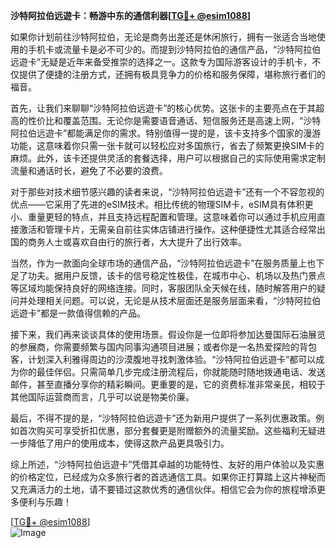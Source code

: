 **沙特阿拉伯远遊卡：畅游中东的通信利器[[TG💪+ @esim1088](https://t.me/s/esim1088)]**

如果你计划前往沙特阿拉伯，无论是商务出差还是休闲旅行，拥有一张适合当地使用的手机卡或流量卡是必不可少的。而提到沙特阿拉伯的通信产品，“沙特阿拉伯远遊卡”无疑是近年来备受推崇的选择之一。这款专为国际游客设计的手机卡，不仅提供了便捷的注册方式，还拥有极具竞争力的价格和服务保障，堪称旅行者们的福音。

首先，让我们来聊聊“沙特阿拉伯远遊卡”的核心优势。这张卡的主要亮点在于其超高的性价比和覆盖范围。无论你是需要语音通话、短信服务还是高速上网，“沙特阿拉伯远遊卡”都能满足你的需求。特别值得一提的是，该卡支持多个国家的漫游功能，这意味着你只需一张卡就可以轻松应对多国旅行，省去了频繁更换SIM卡的麻烦。此外，该卡还提供灵活的套餐选择，用户可以根据自己的实际使用需求定制流量和通话时长，避免了不必要的浪费。

对于那些对技术细节感兴趣的读者来说，“沙特阿拉伯远遊卡”还有一个不容忽视的优点——它采用了先进的eSIM技术。相比传统的物理SIM卡，eSIM具有体积更小、重量更轻的特点，并且支持远程配置和管理。这意味着你可以通过手机应用直接激活和管理卡片，无需亲自前往实体店铺进行操作。这种便捷性尤其适合经常出国的商务人士或喜欢自由行的旅行者，大大提升了出行效率。

当然，作为一款面向全球市场的通信产品，“沙特阿拉伯远遊卡”在服务质量上也下足了功夫。据用户反馈，该卡的信号稳定性极佳，在城市中心、机场以及热门景点等区域均能保持良好的网络连接。同时，客服团队全天候在线，随时解答用户的疑问并处理相关问题。可以说，无论是从技术层面还是服务层面来看，“沙特阿拉伯远遊卡”都是一款值得信赖的产品。

接下来，我们再来谈谈具体的使用场景。假设你是一位即将参加达曼国际石油展览的参展商，你需要频繁与国内同事沟通项目进展；或者你是一名热爱探险的背包客，计划深入利雅得周边的沙漠腹地寻找刺激体验。“沙特阿拉伯远遊卡”都可以成为你的最佳伴侣。只需简单几步完成注册流程后，你就能随时随地拨通电话、发送邮件，甚至直播分享你的精彩瞬间。更重要的是，它的资费标准非常亲民，相较于其他国际运营商而言，几乎可以说是物美价廉。

最后，不得不提的是，“沙特阿拉伯远遊卡”还为新用户提供了一系列优惠政策。例如首次购买可享受折扣优惠，部分套餐更是附赠额外的流量奖励。这些福利无疑进一步降低了用户的使用成本，使得这款产品更具吸引力。

综上所述，“沙特阿拉伯远遊卡”凭借其卓越的功能特性、友好的用户体验以及实惠的价格定位，已经成为众多旅行者的首选通信工具。如果你正打算踏上这片神秘而又充满活力的土地，请不要错过这款优秀的通信伙伴。相信它会为你的旅程增添更多便利与乐趣！

[[TG💪+ @esim1088](https://t.me/s/esim1088)]  
![Image](https://i.postimg.cc/4NQfJmqS/Snipaste-2025-05-13-00-14-12.png)